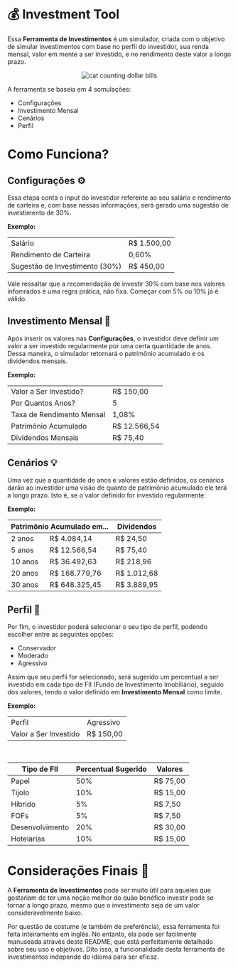 # 💰 Investment Tool
Essa **Ferramenta de Investimentos** é um simulador, criada com o objetivo de simular investimentos com base no perfil do investidor, sua renda mensal, valor em mente a ser investido, e no rendimento deste valor a longo prazo.

<p align="center">
  <img src="https://github.com/user-attachments/assets/48b8681b-5731-4c80-bc6f-8f12f368971d" alt="cat counting dollar bills">
</p>

A ferramenta se baseia em 4 somulações:
- Configurações
- Investimento Mensal
- Cenários
- Perfil

# Como Funciona?

## Configurações ⚙️
Essa etapa conta o input do investidor referente ao seu salário e rendimento de carteira e, com base nessas informações, será gerado uma sugestão de investimento de 30%.

**Exemplo:**

<table>
  <tr><td>Salário</td><td>R$ 1.500,00</td></tr>
  <tr><td>Rendimento de Carteira</td><td>0,60%</td></tr>
  <tr><td>Sugestão de Investimento (30%)</td><td>R$ 450,00</td></tr>
</table>

Vale ressaltar que a recomendação de investir 30% com base nos valores infomrados é uma regra prática, não fixa. Começar com 5% ou 10% já é válido.

## Investimento Mensal 💸
Após inserir os valores nas **Configurações**, o investidor deve definir um valor a ser investido regularmente por uma certa quantidade de anos. Dessa maneira, o simulador retornará o patrimônio acumulado e os dividendos mensais.

**Exemplo:**

<table>
  <tr><td>Valor a Ser Investido?</td><td>R$ 150,00</td></tr>
  <tr><td>Por Quantos Anos?</td><td>5</td></tr>
  <tr><td>Taxa de Rendimento Mensal</td><td>1,08%</td></tr>
  <tr><td>Patrimônio Acumulado</td><td>R$ 12.566,54</td></tr>
  <tr><td>Dividendos Mensais</td><td>R$ 75,40</td></tr>
</table>

## Cenários 💡
Uma vez que a quantidade de anos e valores estão definidos, os cenários darão ao investidor uma visão de quanto de patrimônio acumulado ele terá a longo prazo. Isto é, se o valor definido for investido regularmente.

**Exemplo:**

<table>
    <thead>
    <tr>
      <th colspan="2">Patrimônio Acumulado em...</th>
      <th>Dividendos</th>
    </tr>
  </thead>
  <tbody>
      <tr><td>2 anos</td><td>R$ 4.084,14</td><td>R$ 24,50</td></tr>
      <tr><td>5 anos</td><td>R$ 12.566,54</td><td>R$ 75,40</td></tr>
      <tr><td>10 anos</td><td>R$ 36.492,63</td><td>R$ 218,96</td></tr>
      <tr><td>20 anos</td><td>R$ 168.779,76</td><td>R$ 1.012,68</td></tr>
      <tr><td>30 anos</td><td>R$ 648.325,45</td><td>R$ 3.889,95</td></tr>
  </tbody>
</table>

## Perfil 🧠
Por fim, o investidor poderá selecionar o seu tipo de perfil, podendo escolher entre as seguintes opções:

- Conservador
- Moderado
- Agressivo

Assim que seu perfil for selecionado, será sugerido um percentual a ser investido em cada tipo de FII (Fundo de Investimento Imobiliário), seguido dos valores, tendo o valor definido em **Investimento Mensal** como limite.

**Exemplo:**

<table>
  <tr><td>Perfil</td><td>Agressivo</td></tr>
  <tr><td>Valor a Ser Investido</td><td>R$ 150,00</td></tr>
</table>

<br>

<table>
    <thead>
    <tr>
      <th>Tipo de FII</th>
      <th>Percentual Sugerido</th>
      <th>Valores</th>
    </tr>
  </thead>
  <tbody>
      <tr><td>Papel</td><td>50%</td><td>R$ 75,00</td></tr>
      <tr><td>Tijolo</td><td>10%</td><td>R$ 15,00</td></tr>
      <tr><td>Híbrido</td><td>5%</td><td>R$ 7,50</td></tr>
      <tr><td>FOFs</td><td>5%</td><td>R$ 7,50</td></tr>
      <tr><td>Desenvolvimento</td><td>20%</td><td>R$ 30,00</td></tr>
      <tr><td>Hotelarias</td><td>10%</td><td>R$ 15,00</td></tr>
  </tbody>
</table>

# Considerações Finais 📌
A **Ferramenta de Investimentos** pode ser muito útil para aqueles que gostariam de ter uma noção melhor do quão benéfico investir pode se tornar a longo prazo, mesmo que o investimento seja de um valor consideravelmente baixo.

Por questão de costume (e também de preferência), essa ferramenta foi feita inteiramente em inglês. No entanto, ela pode ser facilmente manuseada através deste README, que está perfeitamente detalhado sobre seu uso e objetivos. Dito isso, a funcionalidade desta ferramenta de investimentos independe do idioma para ser eficaz.

